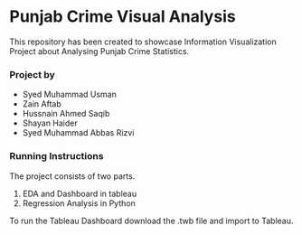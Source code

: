 # Punjab Crime Visual Analysis
This repository has been created to showcase Information Visualization Project about Analysing Punjab Crime Statistics.

### Project by 

- Syed Muhammad Usman
- Zain Aftab
- Hussnain Ahmed Saqib
- Shayan Haider
- Syed Muhammad Abbas Rizvi

### Running Instructions

The project consists of two parts.
1. EDA and Dashboard in tableau
2. Regression Analysis in Python

To run the Tableau Dashboard download the .twb file and import to Tableau.
